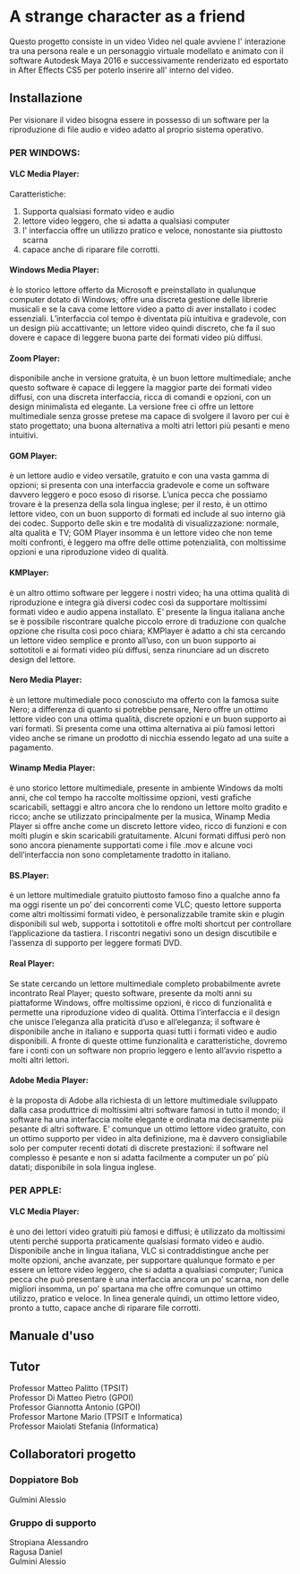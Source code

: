 # A strange character as a friend
Questo progetto consiste in un video Video nel quale avviene l' interazione tra una persona reale e un personaggio virtuale modellato e animato con il software Autodesk Maya 2016 e successivamente renderizato ed esportato in After Effects CS5 per poterlo inserire all' interno del video.


## Installazione
Per visionare il video bisogna essere in possesso di un software per la riproduzione di file audio e video adatto al proprio sistema operativo.


### PER WINDOWS:

#### VLC Media Player:
Caratteristiche:
  1. Supporta qualsiasi formato video e audio
  2. lettore video leggero, che si adatta a qualsiasi computer
  3. l' interfaccia offre un utilizzo pratico e veloce, nonostante sia piuttosto scarna
  4. capace anche di riparare file corrotti.

#### Windows Media Player:
è lo storico lettore offerto da Microsoft e preinstallato in qualunque computer dotato di Windows; offre una discreta gestione delle librerie musicali e se la cava come lettore video a patto di aver installato i codec essenziali. L’interfaccia col tempo è diventata più intuitiva e gradevole, con un design più accattivante; un lettore video quindi discreto, che fa il suo dovere e capace di leggere buona parte dei formati video più diffusi.

#### Zoom Player:
disponibile anche in versione gratuita, è un buon lettore multimediale; anche questo software è capace di leggere la maggior parte dei formati video diffusi, con una discreta interfaccia, ricca di comandi e opzioni, con un design minimalista ed elegante. La versione free ci offre un lettore multimediale senza grosse pretese ma capace di svolgere il lavoro per cui è stato progettato; una buona alternativa a molti atri lettori più pesanti e meno intuitivi.

#### GOM Player:
è un lettore audio e video versatile, gratuito e con una vasta gamma di opzioni; si presenta con una interfaccia gradevole e come un software davvero leggero e poco esoso di risorse. L’unica pecca che possiamo trovare è la presenza della sola lingua inglese; per il resto, è un ottimo lettore video, con un buon supporto di formati ed include al suo interno già dei codec. Supporto delle skin e tre modalità di visualizzazione: normale, alta qualità e TV; GOM Player insomma è un lettore video che non teme molti confronti, è leggero ma offre delle ottime potenzialità, con moltissime opzioni e una riproduzione video di qualità.

#### KMPlayer:
è un altro ottimo software per leggere i nostri video; ha una ottima qualità di riproduzione e integra già diversi codec così da supportare moltissimi formati video e audio appena installato. E’ presente la lingua italiana anche se è possibile riscontrare qualche piccolo errore di traduzione con qualche opzione che risulta così poco chiara; KMPlayer è adatto a chi sta cercando un lettore video semplice e pronto all’uso, con un buon supporto ai sottotitoli e ai formati video più diffusi, senza rinunciare ad un discreto design del lettore.

#### Nero Media Player:
è un lettore multimediale poco conosciuto ma offerto con la famosa suite Nero; a differenza di quanto si potrebbe pensare, Nero offre un ottimo lettore video con una ottima qualità, discrete opzioni e un buon supporto ai vari formati. Si presenta come una ottima alternativa ai più famosi lettori video anche se rimane un prodotto di nicchia essendo legato ad una suite a pagamento.

#### Winamp Media Player:
è uno storico lettore multimediale, presente in ambiente Windows da molti anni, che col tempo ha raccolte moltissime opzioni, vesti grafiche scaricabili, settaggi e altro ancora che lo rendono un lettore molto gradito e ricco; anche se utilizzato principalmente per la musica, Winamp Media Player si offre anche come un discreto lettore video, ricco di funzioni e con molti plugin e skin scaricabili gratuitamente. Alcuni formati diffusi però non sono ancora pienamente supportati come i file .mov e alcune voci dell’interfaccia non sono completamente tradotto in italiano.

#### BS.Player:
è un lettore multimediale gratuito piuttosto famoso fino a qualche anno fa ma oggi risente un po’ dei concorrenti come VLC; questo lettore supporta come altri moltissimi formati video, è personalizzabile tramite skin e plugin disponibili sul web, supporta i sottotitoli e offre molti shortcut per controllare l’applicazione da tastiera. I riscontri negativi sono un design discutibile e l’assenza di supporto per leggere formati DVD.

#### Real Player:
Se state cercando un lettore multimediale completo probabilmente avrete incontrato Real Player; questo software, presente da molti anni su piattaforme Windows, offre moltissime opzioni, è ricco di funzionalità e permette una riproduzione video di qualità. Ottima l’interfaccia e il design che unisce l’eleganza alla praticità d’uso e all’eleganza; il software è disponibile anche in italiano e supporta quasi tutti i formati video e audio disponibili. A fronte di queste ottime funzionalità e caratteristiche, dovremo fare i conti con un software non proprio leggero e lento all’avvio rispetto a molti altri lettori.

#### Adobe Media Player:
è la proposta di Adobe alla richiesta di un lettore multimediale sviluppato dalla casa produttrice di moltissimi altri software famosi in tutto il mondo; il software ha una interfaccia molte elegante e ordinata ma decisamente più pesante di altri software. E’ comunque un ottimo lettore video gratuito, con un ottimo supporto per video in alta definizione, ma è davvero consigliabile solo per computer recenti dotati di discrete prestazioni: il software nel complesso è pesante e non si adatta facilmente a computer un po’ più datati; disponibile in sola lingua inglese.


### PER APPLE:

#### VLC Media Player:
è uno dei lettori video gratuiti più famosi e diffusi; è utilizzato da moltissimi utenti perché supporta praticamente qualsiasi formato video e audio. Disponibile anche in lingua italiana, VLC si contraddistingue anche per molte opzioni, anche avanzate, per supportare qualunque formato e per essere un lettore video leggero, che si adatta a qualsiasi computer; l’unica pecca che può presentare è una interfaccia ancora un po’ scarna, non delle migliori insomma, un po’ spartana ma che offre comunque un ottimo utilizzo, pratico e veloce. In linea generale quindi, un ottimo lettore video, pronto a tutto, capace anche di riparare file corrotti.
## Manuale d'uso


## Tutor
Professor Matteo Palitto             (TPSIT)<br>
Professor Di Matteo Pietro           (GPOI)<br>
Professor Giannotta Antonio          (GPOI)<br>
Professor Martone Mario              (TPSIT e Informatica)<br>
Professor Maiolati Stefania          (Informatica)<br>


## Collaboratori progetto
### Doppiatore Bob
Gulmini Alessio<br>

### Gruppo di supporto
Stropiana Alessandro<br>
Ragusa Daniel<br>
Gulmini Alessio<br>
